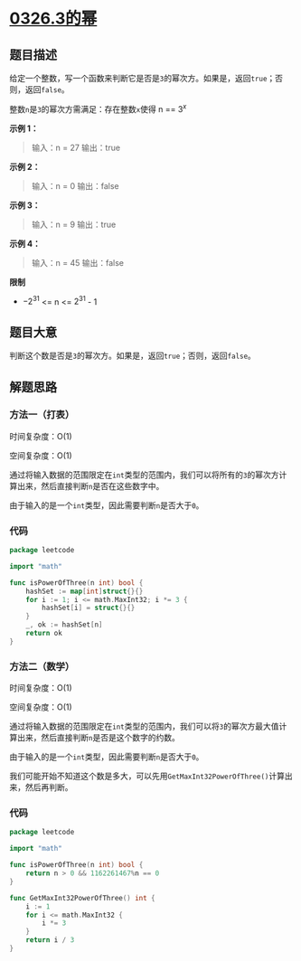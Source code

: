 # [0326.3的幂](https://leetcode.cn/problems/power-of-three/)

## 题目描述

给定一个整数，写一个函数来判断它是否是`3`的幂次方。如果是，返回`true`；否则，返回`false`。

整数`n`是`3`的幂次方需满足：存在整数`x`使得 n == $3^x$

**示例 1：**

> 输入：n = 27
> 输出：true

**示例 2：**

> 输入：n = 0
> 输出：false

**示例 3：**

> 输入：n = 9
> 输出：true

**示例 4：**

> 输入：n = 45
> 输出：false

**限制**

* $-2^{31}$ <= n <= $2^{31}$ - 1

## 题目大意

判断这个数是否是`3`的幂次方。如果是，返回`true`；否则，返回`false`。

## 解题思路

### 方法一（打表）

时间复杂度：O(1)

空间复杂度：O(1)

通过将输入数据的范围限定在`int`类型的范围内，我们可以将所有的`3`的幂次方计算出来，然后直接判断`n`是否在这些数字中。

由于输入的是一个`int`类型，因此需要判断`n`是否大于`0`。

### 代码

```go
package leetcode

import "math"

func isPowerOfThree(n int) bool {
	hashSet := map[int]struct{}{}
	for i := 1; i <= math.MaxInt32; i *= 3 {
		hashSet[i] = struct{}{}
	}
	_, ok := hashSet[n]
	return ok
}
```

### 方法二（数学）

时间复杂度：O(1)

空间复杂度：O(1)

通过将输入数据的范围限定在`int`类型的范围内，我们可以将`3`的幂次方最大值计算出来，然后直接判断`n`是否是这个数字的约数。

由于输入的是一个`int`类型，因此需要判断`n`是否大于`0`。

我们可能开始不知道这个数是多大，可以先用`GetMaxInt32PowerOfThree()`计算出来，然后再判断。

### 代码

```go
package leetcode

import "math"

func isPowerOfThree(n int) bool {
	return n > 0 && 1162261467%n == 0
}

func GetMaxInt32PowerOfThree() int {
	i := 1
	for i <= math.MaxInt32 {
		i *= 3
	}
	return i / 3
}

```
